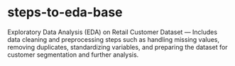 # steps-to-eda-base
Exploratory Data Analysis (EDA) on Retail Customer Dataset — Includes data cleaning and preprocessing steps such as handling missing values, removing duplicates, standardizing variables, and preparing the dataset for customer segmentation and further analysis.
